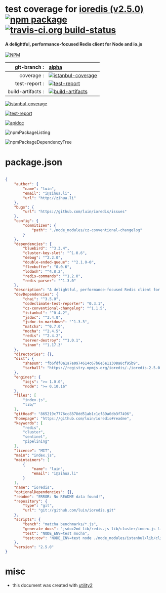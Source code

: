 # test coverage for  [ioredis (v2.5.0)](https://github.com/luin/ioredis#readme)  [![npm package](https://img.shields.io/npm/v/npmtest-ioredis.svg?style=flat-square)](https://www.npmjs.org/package/npmtest-ioredis) [![travis-ci.org build-status](https://api.travis-ci.org/npmtest/node-npmtest-ioredis.svg)](https://travis-ci.org/npmtest/node-npmtest-ioredis)
#### A delightful, performance-focused Redis client for Node and io.js

[![NPM](https://nodei.co/npm/ioredis.png?downloads=true)](https://www.npmjs.com/package/ioredis)

| git-branch : | [alpha](https://github.com/npmtest/node-npmtest-ioredis/tree/alpha)|
|--:|:--|
| coverage : | [![istanbul-coverage](https://npmtest.github.io/node-npmtest-ioredis/build/coverage.badge.svg)](https://npmtest.github.io/node-npmtest-ioredis/build/coverage.html/index.html)|
| test-report : | [![test-report](https://npmtest.github.io/node-npmtest-ioredis/build/test-report.badge.svg)](https://npmtest.github.io/node-npmtest-ioredis/build/test-report.html)|
| build-artifacts : | [![build-artifacts](https://npmtest.github.io/node-npmtest-ioredis/glyphicons_144_folder_open.png)](https://github.com/npmtest/node-npmtest-ioredis/tree/gh-pages/build)|

[![istanbul-coverage](https://npmtest.github.io/node-npmtest-ioredis/build/screenCapture.buildCustomOrg.browser.coverage.html.png)](https://npmtest.github.io/node-npmtest-ioredis/build/coverage.html/index.html)

[![test-report](https://npmtest.github.io/node-npmtest-ioredis/build/screenCapture.buildCustomOrg.browser.%252Fhome%252Ftravis%252Fbuild%252Fnpmtest%252Fnode-npmtest-ioredis%252Ftmp%252Fbuild%252Ftest-report.html.png)](https://npmtest.github.io/node-npmtest-ioredis/build/test-report.html)

[![apidoc](https://npmdoc.github.io/node-npmdoc-ioredis/build/screenCapture.buildApidoc.browser.%252Fhome%252Ftravis%252Fbuild%252Fnpmdoc%252Fnode-npmdoc-ioredis%252Ftmp%252Fbuild%252Fapidoc.html.png)](https://npmdoc.github.io/node-npmdoc-ioredis/build/apidoc.html)

![npmPackageListing](https://npmtest.github.io/node-npmtest-ioredis/build/screenCapture.npmPackageListing.svg)

![npmPackageDependencyTree](https://npmtest.github.io/node-npmtest-ioredis/build/screenCapture.npmPackageDependencyTree.svg)



# package.json

```json

{
    "author": {
        "name": "luin",
        "email": "i@zihua.li",
        "url": "http://zihua.li"
    },
    "bugs": {
        "url": "https://github.com/luin/ioredis/issues"
    },
    "config": {
        "commitizen": {
            "path": "./node_modules/cz-conventional-changelog"
        }
    },
    "dependencies": {
        "bluebird": "^3.3.4",
        "cluster-key-slot": "^1.0.6",
        "debug": "^2.2.0",
        "double-ended-queue": "^2.1.0-0",
        "flexbuffer": "0.0.6",
        "lodash": "^4.8.2",
        "redis-commands": "^1.2.0",
        "redis-parser": "^1.3.0"
    },
    "description": "A delightful, performance-focused Redis client for Node and io.js",
    "devDependencies": {
        "chai": "^3.5.0",
        "codeclimate-test-reporter": "0.3.1",
        "cz-conventional-changelog": "^1.1.5",
        "istanbul": "^0.4.2",
        "jsdoc": "^3.4.0",
        "jsdoc-to-markdown": "^1.3.3",
        "matcha": "^0.7.0",
        "mocha": "^2.4.5",
        "redis": "^2.4.2",
        "server-destroy": "^1.0.1",
        "sinon": "^1.17.3"
    },
    "directories": {},
    "dist": {
        "shasum": "fb6fdf0a1a7e0974614c67b6e5e11308a8cf95b9",
        "tarball": "https://registry.npmjs.org/ioredis/-/ioredis-2.5.0.tgz"
    },
    "engines": {
        "iojs": ">= 1.0.0",
        "node": ">= 0.10.16"
    },
    "files": [
        "index.js",
        "lib/"
    ],
    "gitHead": "865219c7776cc8378dd51ab1c1cf89a0db3f7496",
    "homepage": "https://github.com/luin/ioredis#readme",
    "keywords": [
        "redis",
        "cluster",
        "sentinel",
        "pipelining"
    ],
    "license": "MIT",
    "main": "index.js",
    "maintainers": [
        {
            "name": "luin",
            "email": "i@zihua.li"
        }
    ],
    "name": "ioredis",
    "optionalDependencies": {},
    "readme": "ERROR: No README data found!",
    "repository": {
        "type": "git",
        "url": "git://github.com/luin/ioredis.git"
    },
    "scripts": {
        "bench": "matcha benchmarks/*.js",
        "generate-docs": "jsdoc2md lib/redis.js lib/cluster/index.js lib/commander.js > API.md",
        "test": "NODE_ENV=test mocha",
        "test:cov": "NODE_ENV=test node ./node_modules/istanbul/lib/cli.js cover --preserve-comments ./node_modules/mocha/bin/_mocha -- -R spec"
    },
    "version": "2.5.0"
}
```



# misc
- this document was created with [utility2](https://github.com/kaizhu256/node-utility2)
